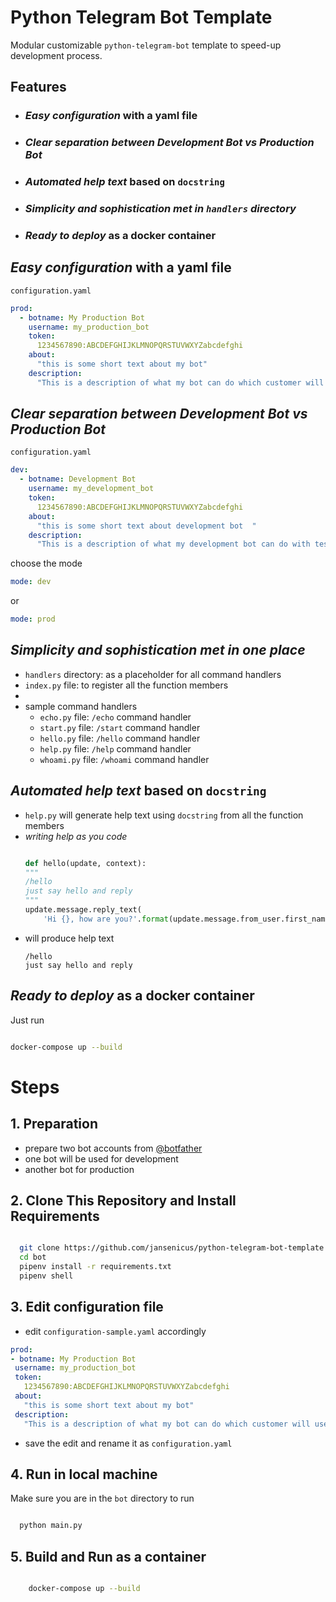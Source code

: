# Python Telegram Bot Template

Modular customizable `python-telegram-bot` template to speed-up development process.

## Features

- ### _Easy configuration_ with a yaml file

- ### _Clear separation between Development Bot vs Production Bot_ 

- ### _Automated help text_ based on `docstring`

- ### _Simplicity and sophistication met in `handlers` directory_

- ### _Ready to deploy_ as a docker container



## _Easy configuration_ with a yaml file
`configuration.yaml`
```yaml
prod:
  - botname: My Production Bot
    username: my_production_bot
    token: 
      1234567890:ABCDEFGHIJKLMNOPQRSTUVWXYZabcdefghi
    about:
      "this is some short text about my bot"
    description:
      "This is a description of what my bot can do which customer will use"
```

## _Clear separation between Development Bot vs Production Bot_ 
`configuration.yaml`
```yaml
dev:
  - botname: Development Bot
    username: my_development_bot
    token: 
      1234567890:ABCDEFGHIJKLMNOPQRSTUVWXYZabcdefghi
    about:
      "this is some short text about development bot  "
    description:
      "This is a description of what my development bot can do with testing"
```
choose the mode
```yaml
mode: dev
```
or 
```yaml
mode: prod
```
## _Simplicity and sophistication met in one place_

  - `handlers` directory: as a placeholder for all command handlers  
  - `index.py` file: to register all the function members
  - 
  - sample command handlers
    - `echo.py` file: `/echo` command handler
    - `start.py` file: `/start` command handler
    - `hello.py` file: `/hello` command handler
    - `help.py` file: `/help` command handler
    - `whoami.py` file: `/whoami` command handler


## _Automated help text_ based on `docstring`
  - `help.py` will generate help text using `docstring` from all the function members
  - _*writing help as you code*_
    ```python

    def hello(update, context):
    """
    /hello
    just say hello and reply
    """
    update.message.reply_text(
        'Hi {}, how are you?'.format(update.message.from_user.first_name))

    ```
  - will produce help text
    ```
    /hello
    just say hello and reply
    ```


## _Ready to deploy_ as a docker container
Just run
```bash

docker-compose up --build

```

# Steps 
  ## 1. Preparation
  - prepare two bot accounts from [@botfather](https:///t.me/botfather)
  - one bot will be used for development 
  - another bot for production
  
  ## 2. Clone This Repository and Install Requirements 
  ```bash

    git clone https://github.com/jansenicus/python-telegram-bot-template
    cd bot
    pipenv install -r requirements.txt
    pipenv shell

  ```
  ## 3. Edit configuration file
  - edit `configuration-sample.yaml` accordingly
   ```yaml
prod:
  - botname: My Production Bot
    username: my_production_bot
    token: 
      1234567890:ABCDEFGHIJKLMNOPQRSTUVWXYZabcdefghi
    about:
      "this is some short text about my bot"
    description:
      "This is a description of what my bot can do which customer will use"
```
  - save the edit and rename it as `configuration.yaml`

  ## 4. Run in local machine
  Make sure you are in the `bot` directory to run
  ```bash

    python main.py

  ```

  ## 5. Build and Run as a container
  ```bash

      docker-compose up --build

  ```


